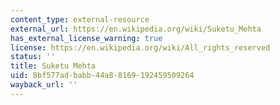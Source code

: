 ```yaml
---
content_type: external-resource
external_url: https://en.wikipedia.org/wiki/Suketu_Mehta
has_external_license_warning: true
license: https://en.wikipedia.org/wiki/All_rights_reserved
status: ''
title: Suketu Mehta
uid: 8bf577ad-babb-44a8-8169-192459509264
wayback_url: ''
---
```

